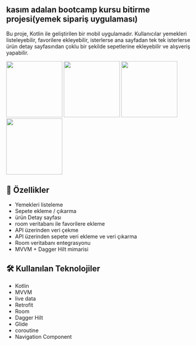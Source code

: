 
## kasım adalan bootcamp kursu bitirme projesi(yemek sipariş uygulaması)

Bu proje, Kotlin ile geliştirilen bir mobil uygulamadır. Kullanıcılar yemekleri listeleyebilir, favorilere ekleyebilir, isterlerse ana sayfadan tek tek isterlerse ürün detay sayfasından çoklu bir şekilde sepetlerine ekleyebilir ve alışveriş yapabilir.

<img src="https://github.com/user-attachments/assets/19bafe43-3f21-4cd3-958f-1e6030ef5f95" width="150"/>
<img src="https://github.com/user-attachments/assets/d9358cfb-186a-462e-b615-23970867d6ce" width="150"/>
<img src="https://github.com/user-attachments/assets/f7baa9d5-8b30-4b7a-9e24-2b1412a2c111" width="150"/>
<img src="https://github.com/user-attachments/assets/748f794e-4174-4ff5-b9e2-5ce3b9aeef8b" width="150"/>


## 🚀 Özellikler

- Yemekleri listeleme
- Sepete ekleme / çıkarma
- ürün Detay sayfası
- room veritabanı ile favorilere ekleme 
- API üzerinden veri çekme
- API üzerinden sepete veri ekleme ve veri çıkarma 
- Room veritabanı entegrasyonu
- MVVM + Dagger Hilt mimarisi

## 🛠 Kullanılan Teknolojiler

- Kotlin
- MVVM
- live data
- Retrofit
- Room
- Dagger Hilt
- Glide
- coroutine
- Navigation Component

